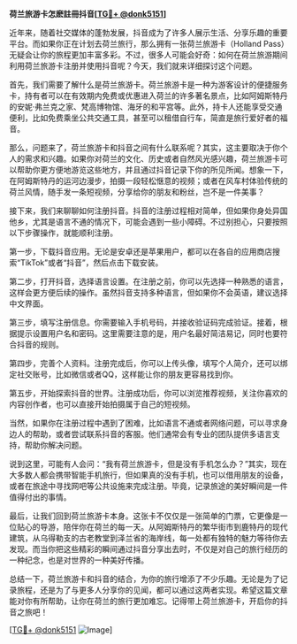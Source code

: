 **荷兰旅游卡怎麽註冊抖音[[TG💪+ @donk5151](https://t.me/s/donk5151)]**

近年来，随着社交媒体的蓬勃发展，抖音成为了许多人展示生活、分享乐趣的重要平台。而如果你正在计划去荷兰旅行，那么拥有一张荷兰旅游卡（Holland Pass）无疑会让你的旅程更加丰富多彩。不过，很多人可能会好奇：如何在荷兰旅游期间利用荷兰旅游卡注册并使用抖音呢？今天，我们就来详细探讨这个问题。

首先，我们需要了解什么是荷兰旅游卡。荷兰旅游卡是一种为游客设计的便捷服务卡，持有者可以在有效期内免费或优惠进入荷兰的许多著名景点，比如阿姆斯特丹的安妮·弗兰克之家、梵高博物馆、海牙的和平宫等。此外，持卡人还能享受交通便利，比如免费乘坐公共交通工具，甚至可以租借自行车，简直是旅行爱好者的福音。

那么，问题来了，荷兰旅游卡和抖音之间有什么联系呢？其实，这主要取决于你个人的需求和兴趣。如果你对荷兰的文化、历史或者自然风光感兴趣，荷兰旅游卡可以帮助你更方便地游览这些地方，并且通过抖音记录下你的所见所闻。想象一下，在阿姆斯特丹的运河边漫步，拍摄一段轻松惬意的视频；或者在风车村体验传统的荷兰风情，随手发一条短视频，分享给你的朋友和粉丝，岂不是一件美事？

接下来，我们来聊聊如何注册抖音。抖音的注册过程相对简单，但如果你身处异国他乡，尤其是语言不通的情况下，可能会遇到一些小障碍。不过别担心，只要按照以下步骤操作，就能顺利注册。

第一步，下载抖音应用。无论是安卓还是苹果用户，都可以在各自的应用商店搜索“TikTok”或者“抖音”，然后点击下载安装。

第二步，打开抖音，选择语言设置。在注册之前，你可以先选择一种熟悉的语言，这样会更方便后续的操作。虽然抖音支持多种语言，但如果你不会英语，建议选择中文界面。

第三步，填写注册信息。你需要输入手机号码，并接收验证码完成验证。接着，根据提示设置用户名和密码。这里需要注意的是，用户名最好简洁易记，同时也要符合抖音的规则。

第四步，完善个人资料。注册完成后，你可以上传头像，填写个人简介，还可以绑定社交账号，比如微信或者QQ，这样能让你的朋友更容易找到你。

第五步，开始探索抖音的世界。注册成功后，你可以浏览推荐视频，关注你喜欢的内容创作者，也可以直接开始拍摄属于自己的短视频。

当然，如果你在注册过程中遇到了困难，比如语言不通或者网络问题，可以寻求身边人的帮助，或者尝试联系抖音的客服。他们通常会有专业的团队提供多语言支持，帮助你解决问题。

说到这里，可能有人会问：“我有荷兰旅游卡，但是没有手机怎么办？”其实，现在大多数人都会携带智能手机旅行，但如果真的没有手机，也可以借用朋友的设备，或者在旅途中寻找网吧等公共设施来完成注册。毕竟，记录旅途的美好瞬间是一件值得付出的事情。

最后，让我们回到荷兰旅游卡本身。这张卡不仅仅是一张简单的门票，它更像是一位贴心的导游，陪伴你在荷兰的每一天。从阿姆斯特丹的繁华街市到鹿特丹的现代建筑，从乌得勒支的古老教堂到泽兰省的海岸线，每一处都有独特的魅力等待你去发现。而当你把这些精彩的瞬间通过抖音分享出去时，不仅是对自己的旅行经历的一种纪念，也是对世界的一种美好传播。

总结一下，荷兰旅游卡和抖音的结合，为你的旅行增添了不少乐趣。无论是为了记录旅程，还是为了与更多人分享你的见闻，都可以通过这两者实现。希望这篇文章能对你有所帮助，让你在荷兰的旅行更加难忘。记得带上荷兰旅游卡，开启你的抖音之旅吧！

[[TG💪+ @donk5151](https://t.me/s/donk5151) ![Image](https://i.postimg.cc/rwNCRYN7/Snipaste-2025-04-30-17-27-05.png)]